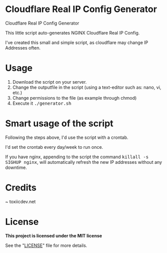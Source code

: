 # Cloudflare Real IP Config Generator
Cloudflare Real IP Config Generator

This little script auto-generates NGINX Cloudflare Real IP Config.

I've created this small and simple script, as cloudflare may change IP Addresses often.

# Usage

1) Download the script on your server.
2) Change the outputfile in the script (using a text-editor such as: nano, vi, etc.)
3) Change permissions to the file (as example through chmod)
4) Execute it <kbd>./generator.sh</kbd>

# Smart usage of the script

Following the steps above, I'd use the script with a crontab.

I'd set the crontab every day/week to run once.

If you have nginx, appending to the script the command <kbd>killall -s SIGHUP nginx</kbd>, will automatically refresh the new IP addresses without any downtime.

# Credits

~ toxiicdev.net

# License

**This project is licensed under the MIT license**

See the "[LICENSE](https://github.com/toxiicdev/CloudflareRIPGen/blob/master/LICENSE)" file for more details.
